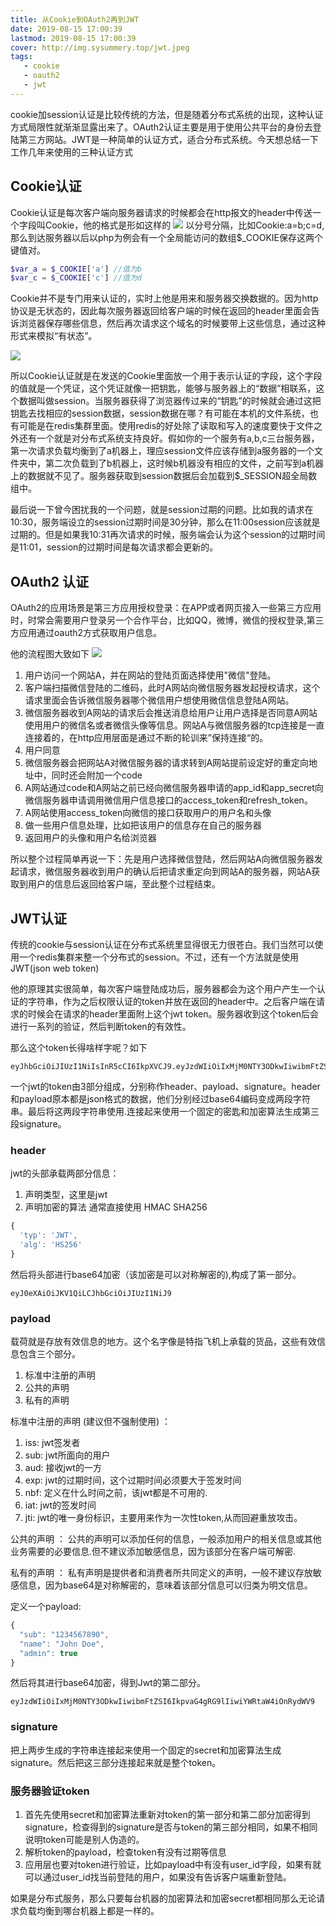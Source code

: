 ```yaml
---
title: 从Cookie到OAuth2再到JWT
date: 2019-08-15 17:00:39
lastmod: 2019-08-15 17:00:39
cover: http://img.sysummery.top/jwt.jpeg
tags:
   - cookie
   - oauth2
   - jwt
---
```

cookie加session认证是比较传统的方法，但是随着分布式系统的出现，这种认证方式局限性就渐渐显露出来了。OAuth2认证主要是用于使用公共平台的身份去登陆第三方网站。JWT是一种简单的认证方式，适合分布式系统。今天想总结一下工作几年来使用的三种认证方式
<!--more-->
## Cookie认证
Cookie认证是每次客户端向服务器请求的时候都会在http报文的header中传送一个字段叫Cookie，他的格式是形如这样的
![](http://img.sysummery.top/cookie.jpg)
以分号分隔，比如Cookie:a=b;c=d, 那么到达服务器以后以php为例会有一个全局能访问的数组$\_COOKIE保存这两个键值对。
```php
$var_a = $_COOKIE['a'] //值为b
$var_c = $_COOKIE['c'] //值为d 
```

Cookie并不是专门用来认证的，实时上他是用来和服务器交换数据的。因为http协议是无状态的，因此每次服务器返回给客户端的时候在返回的header里面会告诉浏览器保存哪些信息，然后再次请求这个域名的时候要带上这些信息，通过这种形式来模拟“有状态”。

![](http://img.sysummery.top/setcookie.jpg)

所以Cookie认证就是在发送的Cookie里面放一个用于表示认证的字段，这个字段的值就是一个凭证，这个凭证就像一把钥匙，能够与服务器上的“数据”相联系，这个数据叫做session。当服务器获得了浏览器传过来的“钥匙”的时候就会通过这把钥匙去找相应的session数据，session数据在哪？有可能在本机的文件系统，也有可能是在redis集群里面。使用redis的好处除了读取和写入的速度要快于文件之外还有一个就是对分布式系统支持良好。假如你的一个服务有a,b,c三台服务器，第一次请求负载均衡到了a机器上，理应session文件应该存储到a服务器的一个文件夹中，第二次负载到了b机器上，这时候b机器没有相应的文件，之前写到a机器上的数据就不见了。服务器获取到session数据后会加载到$\_SESSION超全局数组中。

最后说一下曾今困扰我的一个问题，就是session过期的问题。比如我的请求在10:30，服务端设立的session过期时间是30分钟，那么在11:00session应该就是过期的。但是如果我10:31再次请求的时候，服务端会认为这个session的过期时间是11:01，session的过期时间是每次请求都会更新的。

## OAuth2 认证
OAuth2的应用场景是第三方应用授权登录：在APP或者网页接入一些第三方应用时，时常会需要用户登录另一个合作平台，比如QQ，微博，微信的授权登录,第三方应用通过oauth2方式获取用户信息。

他的流程图大致如下
![](http://img.sysummery.top/oauth2.png)

1. 用户访问一个网站A，并在网站的登陆页面选择使用"微信"登陆。
2. 客户端扫描微信登陆的二维码，此时A网站向微信服务器发起授权请求，这个请求里面会告诉微信服务器哪个微信用户想使用微信信息登陆A网站。
3. 微信服务器收到A网站的请求后会推送消息给用户让用户选择是否同意A网站使用用户的微信名或者微信头像等信息。网站A与微信服务器的tcp连接是一直连接着的，在http应用层面是通过不断的轮训来”保持连接“的。
4. 用户同意
5. 微信服务器会把网站A对微信服务器的请求转到A网站提前设定好的重定向地址中，同时还会附加一个code
6. A网站通过code和A网站之前已经向微信服务器申请的app_id和app_secret向微信服务器申请调用微信用户信息接口的access_token和refresh_token。
7. A网站使用access_token向微信的接口获取用户的用户名和头像
8. 做一些用户信息处理，比如把该用户的信息存在自己的服务器
9. 返回用户的头像和用户名给浏览器

所以整个过程简单再说一下：先是用户选择微信登陆，然后网站A向微信服务器发起请求，微信服务器收到用户的确认后把请求重定向到网站A的服务器，网站A获取到用户的信息后返回给客户端，至此整个过程结束。

## JWT认证
传统的cookie与session认证在分布式系统里显得很无力很苍白。我们当然可以使用一个redis集群来整一个分布式的session。不过，还有一个方法就是使用JWT(json web token)

他的原理其实很简单，每次客户端登陆成功后，服务器都会为这个用户产生一个认证的字符串，作为之后权限认证的token并放在返回的header中。之后客户端在请求的时候会在请求的header里面附上这个jwt token。服务器收到这个token后会进行一系列的验证，然后判断token的有效性。

那么这个token长得啥样字呢？如下
```
eyJhbGciOiJIUzI1NiIsInR5cCI6IkpXVCJ9.eyJzdWIiOiIxMjM0NTY3ODkwIiwibmFtZSI6IkpvaG4gRG9lIiwiYWRtaW4iOnRydWV9.TJVA95OrM7E2cBab30RMHrHDcEfxjoYZgeFONFh7HgQ
```

一个jwt的token由3部分组成，分别称作header、payload、signature。header和payload原本都是json格式的数据，他们分别经过base64编码变成两段字符串。最后将这两段字符串使用\.连接起来使用一个固定的密匙和加密算法生成第三段signature。

### header
jwt的头部承载两部分信息：

1. 声明类型，这里是jwt
2. 声明加密的算法 通常直接使用 HMAC SHA256

```js
{
  'typ': 'JWT',
  'alg': 'HS256'
}
```
然后将头部进行base64加密（该加密是可以对称解密的),构成了第一部分。
```
eyJ0eXAiOiJKV1QiLCJhbGciOiJIUzI1NiJ9
```

### payload
载荷就是存放有效信息的地方。这个名字像是特指飞机上承载的货品，这些有效信息包含三个部分。

1. 标准中注册的声明
2. 公共的声明
3. 私有的声明

标准中注册的声明 (建议但不强制使用) ：

1. iss: jwt签发者
2. sub: jwt所面向的用户
3. aud: 接收jwt的一方
4. exp: jwt的过期时间，这个过期时间必须要大于签发时间
5. nbf: 定义在什么时间之前，该jwt都是不可用的.
6. iat: jwt的签发时间
7. jti: jwt的唯一身份标识，主要用来作为一次性token,从而回避重放攻击。

公共的声明 ：
公共的声明可以添加任何的信息，一般添加用户的相关信息或其他业务需要的必要信息.但不建议添加敏感信息，因为该部分在客户端可解密.

私有的声明 ：
私有声明是提供者和消费者所共同定义的声明，一般不建议存放敏感信息，因为base64是对称解密的，意味着该部分信息可以归类为明文信息。

定义一个payload:
```js
{
  "sub": "1234567890",
  "name": "John Doe",
  "admin": true
}
```
然后将其进行base64加密，得到Jwt的第二部分。
```
eyJzdWIiOiIxMjM0NTY3ODkwIiwibmFtZSI6IkpvaG4gRG9lIiwiYWRtaW4iOnRydWV9
```
### signature
把上两步生成的字符串连接起来使用一个固定的secret和加密算法生成signature。然后把这三部分连接起来就是整个token。

### 服务器验证token

1. 首先先使用secret和加密算法重新对token的第一部分和第二部分加密得到signature，检查得到的signature是否与token的第三部分相同，如果不相同说明token可能是别人伪造的。
2. 解析token的payload，检查token有没有过期等信息
3. 应用层也要对token进行验证，比如payload中有没有user_id字段，如果有就可以通过user_id找当前登陆的用户，如果没有告诉客户端重新登陆。

如果是分布式服务，那么只要每台机器的加密算法和加密secret都相同那么无论请求负载均衡到哪台机器上都是一样的。


